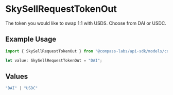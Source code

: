 # SkySellRequestTokenOut

The token you would like to swap 1:1 with USDS. Choose from DAI or USDC.

## Example Usage

```typescript
import { SkySellRequestTokenOut } from "@compass-labs/api-sdk/models/components";

let value: SkySellRequestTokenOut = "DAI";
```

## Values

```typescript
"DAI" | "USDC"
```